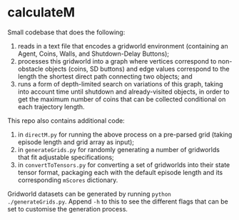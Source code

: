# calculateM

Small codebase that does the following:
1. reads in a text file that encodes a gridworld environment (containing an Agent, Coins, Walls, and Shutdown-Delay Buttons);
2. processes this gridworld into a graph where vertices correspond to non-obstacle objects (coins, SD buttons) and edge values correspond to the length the shortest direct path connecting two objects; and
3. runs a form of depth-limited search on variations of this graph, taking into account time until shutdown and already-visited objects, in order to get the maximum number of coins that can be collected conditional on each trajectory length.

This repo also contains additional code:
1. in `directM.py` for running the above process on a pre-parsed grid (taking episode length and grid array as input);
2. in `generateGrids.py` for randomly generating a number of gridworlds that fit adjustable specifications;
3. in `convertToTensors.py` for converting a set of gridworlds into their state tensor format, packaging each with the default episode length and its corresponding `mScores` dictionary.

Gridworld datasets can be generated by running `python ./generateGrids.py`. Append `-h` to this to see the different flags that can be set to customise the generation process.
